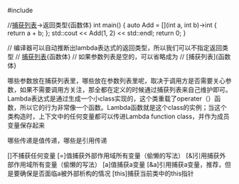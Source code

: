 #include <iostream>


//[捕获列表](参数列表)->返回类型{函数体}
int main() {
	auto Add = [](int a, int b)->int {
		return a + b;
	};
	std::cout << Add(1, 2) << std::endl;
	return 0;
}


// 编译器可以自动推断出lambda表达式的返回类型，所以我们可以不指定返回类型
// [捕获列表](参数列表){函数体}
// 如果参数列表是空的，可以省略成为
// [捕获列表]{函数体}

哪些参数放在捕获列表里，哪些放在参数列表里呢，取决于调用方是否需要关心参数，如果不需要调用方关注，那全都在定义的时候通过捕获列表来自己维护即可。
Lambda表达式是通过生成一个小class实现的，这个类重载了operater（）函数，所以它的行为非常像一个函数。Lambda函数就是这个class的实例；当这个类构造时，上下文中的任何变量都可以传进Lambda function class，并作为成员变量保存起来

哪些传递是值传递，哪些是引用传递


[]不捕获任何变量
[=]值捕获外部作用域所有变量（偷懒的写法）
[&]引用捕获外部作用域所有变量（偷懒的写法）
[a]值捕获a变量
[&a]引用捕获a变量，推荐，但是要确保是否面临a被外部析构的情况
[this]捕获当前类中的this指针